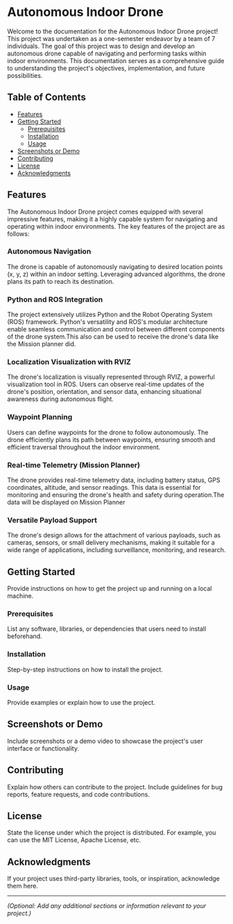 # Autonomous Indoor Drone 
Welcome to the documentation for the Autonomous Indoor Drone project! This project was undertaken as a one-semester endeavor by a team of 7 individuals. The goal of this project was to design and develop an autonomous drone capable of navigating and performing tasks within indoor environments. This documentation serves as a comprehensive guide to understanding the project's objectives, implementation, and future possibilities.

## Table of Contents

- [Features](#features)
- [Getting Started](#getting-started)
  - [Prerequisites](#prerequisites)
  - [Installation](#installation)
  - [Usage](#usage)
- [Screenshots or Demo](#screenshots-or-demo)
- [Contributing](#contributing)
- [License](#license)
- [Acknowledgments](#acknowledgments)

## Features
The Autonomous Indoor Drone project comes equipped with several impressive features, making it a highly capable system for navigating and operating within indoor environments. The key features of the project are as follows:

### Autonomous Navigation 
The drone is capable of autonomously navigating to desired location points (x, y, z) within an indoor setting. Leveraging advanced algorithms, the drone plans its path to reach its destination.

### Python and ROS Integration
The project extensively utilizes Python and the Robot Operating System (ROS) framework. Python's versatility and ROS's modular architecture enable seamless communication and control between different components of the drone system.This also can be used to receive the drone's data like the Mission planner did.

### Localization Visualization with RVIZ
The drone's localization is visually represented through RVIZ, a powerful visualization tool in ROS. Users can observe real-time updates of the drone's position, orientation, and sensor data, enhancing situational awareness during autonomous flight.

### Waypoint Planning
Users can define waypoints for the drone to follow autonomously. The drone efficiently plans its path between waypoints, ensuring smooth and efficient traversal throughout the indoor environment.

### Real-time Telemetry (Mission Planner)
The drone provides real-time telemetry data, including battery status, GPS coordinates, altitude, and sensor readings. This data is essential for monitoring and ensuring the drone's health and safety during operation.The data will be displayed on Mission Planner

### Versatile Payload Support
The drone's design allows for the attachment of various payloads, such as cameras, sensors, or small delivery mechanisms, making it suitable for a wide range of applications, including surveillance, monitoring, and research.





## Getting Started

Provide instructions on how to get the project up and running on a local machine.

### Prerequisites

List any software, libraries, or dependencies that users need to install beforehand.

### Installation

Step-by-step instructions on how to install the project.

### Usage

Provide examples or explain how to use the project.

## Screenshots or Demo

Include screenshots or a demo video to showcase the project's user interface or functionality.

## Contributing

Explain how others can contribute to the project. Include guidelines for bug reports, feature requests, and code contributions.

## License

State the license under which the project is distributed. For example, you can use the MIT License, Apache License, etc.

## Acknowledgments

If your project uses third-party libraries, tools, or inspiration, acknowledge them here.

---
*(Optional: Add any additional sections or information relevant to your project.)*

